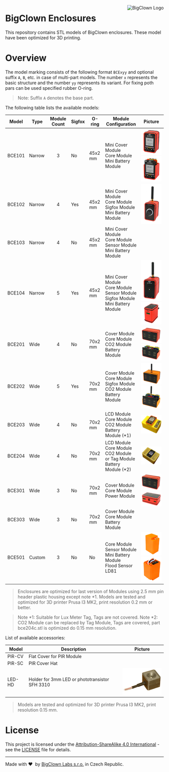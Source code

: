 <a href="https://www.bigclown.com"><img src="https://s3.eu-central-1.amazonaws.com/bigclown/gh-readme-logo.png" alt="BigClown Logo" align="right"></a>

# BigClown Enclosures

This repository contains STL models of BigClown enclosures. These model have been optimized for 3D printing.

# Overview

The model marking consists of the following format `BCExyy` and optional suffix `A`, `B`, etc. in case of multi-part models. The number `x` represents the basic structure and the number `yy` represents its variant. For fixing poth pars can be used specified rubber O-ring.

> Note: Suffix `A` denotes the base part.

The following table lists the available models:

| Model  | Type     | Module Count | Sigfox | O-ring  | Module Configuration                                                                      | Picture                                  |
|--------|----------|:------------:|--------|---------|-------------------------------------------------------------------------------------------|------------------------------------------|
| BCE101 | Narrow   | 3            | No     | 45x2 mm | Mini Cover Module<br>Core Module<br>Mini Battery Module                                   |![](doc/bce101-1.png)![](doc/bce101-2.png)|
| BCE102 | Narrow   | 4            | Yes    | 45x2 mm | Mini Cover Module<br>Core Module<br>Sigfox Module<br>Mini Battery Module                  |![](doc/bce102-1.png)                     |
| BCE103 | Narrow   | 4            | No     | 45x2 mm | Mini Cover Module<br>Core Module<br>Sensor Module<br>Mini Battery Module                  |                                          |
| BCE104 | Narrow   | 5            | Yes    | 45x2 mm | Mini Cover Module<br>Core Module<br>Sensor Module<br>Sigfox Module<br>Mini Battery Module |![](doc/bce104-1.png)![](doc/bce104-2.png)|
| BCE201 | Wide     | 4            | No     | 70x2 mm | Cover Module<br>Core Module<br>CO2 Module<br>Battery Module                               |![](doc/bce201-1.png)![](doc/bce201-2.png)|
| BCE202 | Wide     | 5            | Yes    | 70x2 mm | Cover Module<br>Core Module<br>Sigfox Module<br>CO2 Module<br>Battery Module              |![](doc/bce202-1.png)![](doc/bce202-2.png)|
| BCE203 | Wide     | 4            | No     | 70x2 mm | LCD Module<br>Core Module<br>CO2 Module<br>Battery Module (*1)                            |![](doc/bce203-1.png)                     |
| BCE204 | Wide     | 4            | No     | 70x2 mm | LCD Module<br>Core Module<br>CO2 Module or Tag Module<br>Battery Module (*2)              |![](doc/bce204-1.png)                     |
| BCE301 | Wide     | 3            | No     | 70x2 mm | Cover Module<br>Core Module<br>Power Module                                               |![](doc/bce301-1.png)![](doc/bce301-2.png)|
| BCE303 | Wide     | 3            | No     | 70x2 mm | Cover Module<br>Core Module<br>Battery Module                                             |                                          |
| BCE501 | Custom   | 3            | No     | No      | Core Module<br>Sensor Module<br>Mini Battery Module<br>Flood Sensor LD81                  |![](doc/bce501-1.png)![](doc/bce501-2.png)|


> Enclosures are optimized for last version of Modules using 2.5 mm pin header plastic housing except note *1.
> Models are tested and optimized for 3D printer Prusa I3 MK2, print resolution 0.2 mm or better.

> Note *1: Suitable for Lux Meter Tag, Tags are not covered.
> Note *2: CO2 Module can be replaced by Tag Module, Tags are covered, part bce204c.stl is optimized do 0.15 mm resolution.

List of available accessories:

| Model  | Description                                      | Picture                                  |
|--------|--------------------------------------------------|------------------------------------------|
| PIR-CV | Flat Cover for PIR Module<br>                    |                                          |
| PIR-SC | PIR Cover Hat<br>                                |                                          |
| LED-HD | Holder for 3mm LED or phototransistor SFH 3310   |![](doc/led-hd.png)                       |

> Models are tested and optimized for 3D printer Prusa I3 MK2, print resolution 0.15 mm.

# License

This project is licensed under the [Attribution-ShareAlike 4.0 International](https://creativecommons.org/licenses/by-sa/4.0/) - see the [LICENSE](LICENSE) file for details.

---

Made with &#x2764;&nbsp; by [BigClown Labs s.r.o.](https://www.bigclown.com) in Czech Republic.
